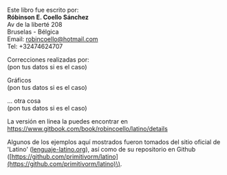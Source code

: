 Este libro fue escrito por:  
**Róbinson E. Coello Sánchez**  
Av de la liberté 208  
Bruselas - Bélgica  
Email: robincoello@hotmail.com  
Tel: +32474624707

Correcciones realizadas por:   
\(pon tus datos si es el caso\)

Gráficos   
\(pon tus datos si es el caso\)

... otra cosa  
\(pon tus datos si es el caso\)

La versión en linea la puedes encontrar en https://www.gitbook.com/book/robincoello/latino/details 

Algunos de los ejemplos aquí mostrados fueron tomados del sitio oficial de 'Latino' \([lenguaje-latino.org](http://lenguaje-latino.org/)\), así como de su repositorio en Github \([https://github.com/primitivorm/latino](https://github.com/primitivorm/latino)\).

